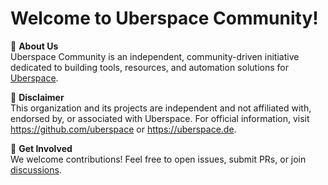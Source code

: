 # Welcome to Uberspace Community!

🚀 **About Us**  
Uberspace Community is an independent, community-driven initiative dedicated to building tools, resources, and automation solutions for [Uberspace](https://uberspace.de/). 

📜 **Disclaimer**  
This organization and its projects are independent and not affiliated with, endorsed by, or associated with Uberspace. 
For official information, visit https://github.com/uberspace or https://uberspace.de.

🤝 **Get Involved**  
We welcome contributions! Feel free to open issues, submit PRs, or join [discussions](https://github.com/uberspace-community/.github/discussions). 
